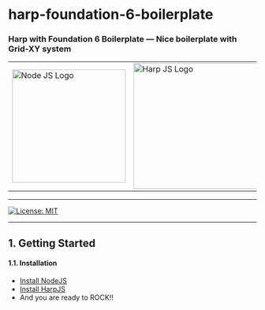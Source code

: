 # harp-foundation-6-boilerplate


### Harp with Foundation 6 Boilerplate — Nice boilerplate with Grid-XY system

<table width="100%">
	<tr>
		<td>
			<a href="https://nodejs.org/en/">
			<img src="https://www.netgains.org/wp-content/uploads/2014/01/node_js.png" width="230" title="Node JS Logo">
			</a>
		</td>
		<td>
			<a href="http://harpjs.com/">
			<img src="http://sintaxi.com/assets/img/harp-banner.svg" width="256" title="Harp JS Logo">
			</a>
		</td>
		<td>
			<a href="https://foundation.zurb.com/sites/docs/xy-grid.html">
			<img src="https://foundation.zurb.com/assets/img/learn/features/svgs/code-reduction-01.svg" width="256" title="Zurb Foundation Logo">
			</a>
		</td>
	</tr>
</table>


***

[![License: MIT](https://img.shields.io/badge/License-MIT-yellow.svg)](https://opensource.org/licenses/MIT)


***

## 1. Getting Started

#### 1.1. Installation

- [Install NodeJS](https://nodejs.org/en/)
- [Install HarpJS](http://harpjs.com/)
- And you are ready to ROCK!!
